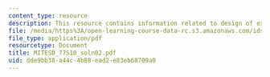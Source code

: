 ```yaml
---
content_type: resource
description: This resource contains information related to design of experiments.
file: /media/https%3A/open-learning-course-data-rc.s3.amazonaws.com/ids-338j-multidisciplinary-system-design-optimization-spring-2010/dde9bb38a44c4b88ead2e83eb68709a0_MITESD_77S10_soln02.pdf
file_type: application/pdf
resourcetype: Document
title: MITESD_77S10_soln02.pdf
uid: dde9bb38-a44c-4b88-ead2-e83eb68709a0
---
```

